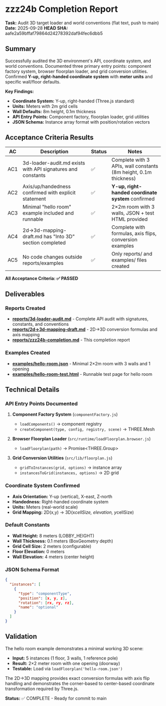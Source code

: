 # zzz24b Completion Report

**Task:** Audit 3D target loader and world conventions (flat text, push to main)
**Date:** 2025-09-28
**HEAD SHA:** aafe2a59bffaf79864d24278392daf94fec6dbb5

## Summary

Successfully audited the 3D environment's API, coordinate system, and world conventions. Documented three primary entry points: component factory system, browser floorplan loader, and grid conversion utilities. Confirmed **Y-up, right-handed coordinate system** with **meter units** and specific wall/floor defaults.

**Key Findings:**
- **Coordinate System:** Y-up, right-handed (Three.js standard)
- **Units:** Meters with 2m grid cells
- **Wall Defaults:** 8m height, 0.1m thickness
- **API Entry Points:** Component factory, floorplan loader, grid utilities
- **JSON Schema:** Instance array format with position/rotation vectors

## Acceptance Criteria Results

| AC | Description | Status | Notes |
|----|-------------|---------|-------|
| AC1 | 3d-loader-audit.md exists with API signatures and constants | ✅ | Complete with 3 APIs, wall constants (8m height, 0.1m thickness) |
| AC2 | Axis/up/handedness confirmed with explicit statement | ✅ | **Y-up, right-handed coordinate system** confirmed |
| AC3 | Minimal "hello room" example included and runnable | ✅ | 2×2m room with 3 walls, JSON + test HTML provided |
| AC4 | 2d→3d-mapping-draft.md has "Into 3D" section completed | ✅ | Complete with formulas, axis flips, conversion examples |
| AC5 | No code changes outside reports/examples | ✅ | Only reports/ and examples/ files created |

**All Acceptance Criteria: ✅ PASSED**

## Deliverables

### Reports Created
- **[reports/3d-loader-audit.md](./3d-loader-audit.md)** - Complete API audit with signatures, constants, and conventions
- **[reports/2d→3d-mapping-draft.md](./2d→3d-mapping-draft.md)** - 2D→3D conversion formulas and axis mapping
- **[reports/zzz24b-completion.md](./zzz24b-completion.md)** - This completion report

### Examples Created
- **[examples/hello-room.json](../examples/hello-room.json)** - Minimal 2×2m room with 3 walls and 1 opening
- **[examples/hello-room-test.html](../examples/hello-room-test.html)** - Runnable test page for hello room

## Technical Details

### API Entry Points Documented
1. **Component Factory System** (`componentFactory.js`)
   - `loadComponents()` → component registry
   - `createComponent(type, config, registry, scene)` → THREE.Mesh

2. **Browser Floorplan Loader** (`src/runtime/loadFloorplan.browser.js`)
   - `loadFloorplan(path)` → Promise<THREE.Group>

3. **Grid Conversion Utilities** (`src/lib/floorplan.js`)
   - `gridToInstances(grid, options)` → instance array
   - `instancesToGrid(instances, options)` → 2D grid

### Coordinate System Confirmed
- **Axis Orientation:** Y-up (vertical), X-east, Z-north
- **Handedness:** Right-handed coordinate system
- **Units:** Meters (real-world scale)
- **Grid Mapping:** 2D(x,y) → 3D(x*cellSize, elevation, y*cellSize)

### Default Constants
- **Wall Height:** 8 meters (LOBBY_HEIGHT)
- **Wall Thickness:** 0.1 meters (BoxGeometry depth)
- **Grid Cell Size:** 2 meters (configurable)
- **Floor Elevation:** 0 meters
- **Wall Elevation:** 4 meters (center height)

### JSON Schema Format
```json
{
  "instances": [
    {
      "type": "componentType",
      "position": [x, y, z],
      "rotation": [rx, ry, rz],
      "name": "optional"
    }
  ]
}
```

## Validation

The hello room example demonstrates a minimal working 3D scene:
- **Input:** 5 instances (1 floor, 3 walls, 1 reference pole)
- **Result:** 2×2 meter room with one opening (doorway)
- **Testable:** Load via `loadFloorplan('hello-room.json')`

The 2D→3D mapping provides exact conversion formulas with axis flip handling and demonstrates the corner-based to center-based coordinate transformation required by Three.js.

**Status:** ✅ COMPLETE - Ready for commit to main